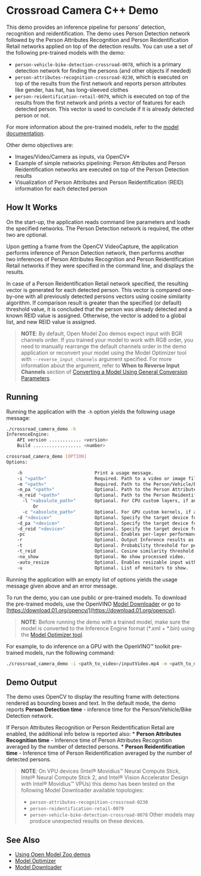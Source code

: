 # Crossroad Camera C++ Demo

This demo provides an inference pipeline for persons' detection, recognition and reidentification. The demo uses Person Detection network followed by the Person Attributes Recognition and Person Reidentification Retail networks applied on top of the detection results. You can use a set of the following pre-trained models with the demo:

* `person-vehicle-bike-detection-crossroad-0078`, which is a primary detection network for finding the persons (and other objects if needed)
* `person-attributes-recognition-crossroad-0230`, which is executed on top of the results from the first network and
reports person attributes like gender, has hat, has long-sleeved clothes
* `person-reidentification-retail-0079`, which is executed on top of the results from the first network and prints
a vector of features for each detected person. This vector is used to conclude if it is already detected person or not.

For more information about the pre-trained models, refer to the [model documentation](../../models/intel/index.md).

Other demo objectives are:
* Images/Video/Camera as inputs, via OpenCV*
* Example of simple networks pipelining: Person Attributes and Person Reidentification networks are executed on top of
the Person Detection results
* Visualization of Person Attributes and Person Reidentification (REID) information for each detected person


## How It Works

On the start-up, the application reads command line parameters and loads the specified networks. The Person Detection
network is required, the other two are optional.

Upon getting a frame from the OpenCV VideoCapture, the application performs inference of Person Detection network, then performs another
two inferences of Person Attributes Recognition and Person Reidentification Retail networks if they were specified in the
command line, and displays the results.

In case of a Person Reidentification Retail network specified, the resulting vector is generated for each detected person. This vector is
compared one-by-one with all previously detected persons vectors using cosine similarity algorithm. If comparison result
is greater than the specified (or default) threshold value, it is concluded that the person was already detected and a known
REID value is assigned. Otherwise, the vector is added to a global list, and new REID value is assigned.

> **NOTE**: By default, Open Model Zoo demos expect input with BGR channels order. If you trained your model to work with RGB order, you need to manually rearrange the default channels order in the demo application or reconvert your model using the Model Optimizer tool with `--reverse_input_channels` argument specified. For more information about the argument, refer to **When to Reverse Input Channels** section of [Converting a Model Using General Conversion Parameters](https://docs.openvinotoolkit.org/latest/_docs_MO_DG_prepare_model_convert_model_Converting_Model_General.html).

## Running

Running the application with the `-h` option yields the following usage message:
```sh
./crossroad_camera_demo -h
InferenceEngine:
    API version ............ <version>
    Build .................. <number>

crossroad_camera_demo [OPTION]
Options:

    -h                           Print a usage message.
    -i "<path>"                  Required. Path to a video or image file. Default value is "cam" to work with camera.
    -m "<path>"                  Required. Path to the Person/Vehicle/Bike Detection Crossroad model (.xml) file.
    -m_pa "<path>"               Optional. Path to the Person Attributes Recognition Crossroad model (.xml) file.
    -m_reid "<path>"             Optional. Path to the Person Reidentification Retail model (.xml) file.
      -l "<absolute_path>"       Optional. For CPU custom layers, if any. Absolute path to a shared library with the kernels impl.
          Or
      -c "<absolute_path>"       Optional. For GPU custom kernels, if any. Absolute path to the xml file with the kernels desc.
    -d "<device>"                Optional. Specify the target device for Person/Vehicle/Bike Detection. The list of available devices is shown below. Default value is CPU. Use "-d HETERO:<comma-separated_devices_list>" format to specify HETERO plugin. The application looks for a suitable plugin for the specified device.
    -d_pa "<device>"             Optional. Specify the target device for Person Attributes Recognition. The list of available devices is shown below. Default value is CPU. Use "-d HETERO:<comma-separated_devices_list>" format to specify HETERO plugin. The application looks for a suitable plugin for the specified device.
    -d_reid "<device>"           Optional. Specify the target device for Person Reidentification Retail. The list of available devices is shown below. Default value is CPU. Use "-d HETERO:<comma-separated_devices_list>" format to specify HETERO plugin. The application looks for a suitable plugin for the specified device.
    -pc                          Optional. Enables per-layer performance statistics.
    -r                           Optional. Output Inference results as raw values.
    -t                           Optional. Probability threshold for person/vehicle/bike crossroad detections.
    -t_reid                      Optional. Cosine similarity threshold between two vectors for person reidentification.
    -no_show                     Optional. No show processed video.
    -auto_resize                 Optional. Enables resizable input with support of ROI crop & auto resize.
    -u                           Optional. List of monitors to show.
```

Running the application with an empty list of options yields the usage message given above and an error message.

To run the demo, you can use public or pre-trained models. To download the pre-trained models, use the OpenVINO [Model Downloader](../../tools/downloader/README.md) or go to [https://download.01.org/opencv/](https://download.01.org/opencv/).

> **NOTE**: Before running the demo with a trained model, make sure the model is converted to the Inference Engine format (\*.xml + \*.bin) using the [Model Optimizer tool](https://docs.openvinotoolkit.org/latest/_docs_MO_DG_Deep_Learning_Model_Optimizer_DevGuide.html).

For example, to do inference on a GPU with the OpenVINO&trade; toolkit pre-trained models, run the following command:

```sh
./crossroad_camera_demo -i <path_to_video>/inputVideo.mp4 -m <path_to_model>/person-vehicle-bike-detection-crossroad-0078.xml -m_pa <path_to_model>/person-attributes-recognition-crossroad-0230.xml -m_reid <path_to_model>/person-reidentification-retail-0079.xml -d GPU
```

## Demo Output

The demo uses OpenCV to display the resulting frame with detections rendered as bounding boxes and text.
In the default mode, the demo reports **Person Detection time** - inference time for the Person/Vehicle/Bike Detection network.

If Person Attributes Recognition or Person Reidentification Retail are enabled, the additional info below is reported also:
	* **Person Attributes Recognition time** - Inference time of Person Attributes Recognition averaged by the number of detected persons.
	* **Person Reidentification time** - Inference time of Person Reidentification averaged by the number of detected persons.

> **NOTE**: On VPU devices (Intel® Movidius™ Neural Compute Stick, Intel® Neural Compute Stick 2, and Intel® Vision Accelerator Design with Intel® Movidius™ VPUs) this demo has been tested on the following Model Downloader available topologies: 
>* `person-attributes-recognition-crossroad-0230`
>* `person-reidentification-retail-0079`
>* `person-vehicle-bike-detection-crossroad-0078`
> Other models may produce unexpected results on these devices.

## See Also
* [Using Open Model Zoo demos](../README.md)
* [Model Optimizer](https://docs.openvinotoolkit.org/latest/_docs_MO_DG_Deep_Learning_Model_Optimizer_DevGuide.html)
* [Model Downloader](../../tools/downloader/README.md)
